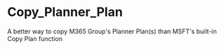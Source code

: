 # Copy_Planner_Plan
A better way to copy M365 Group's Planner Plan(s) than MSFT's built-in Copy Plan function
